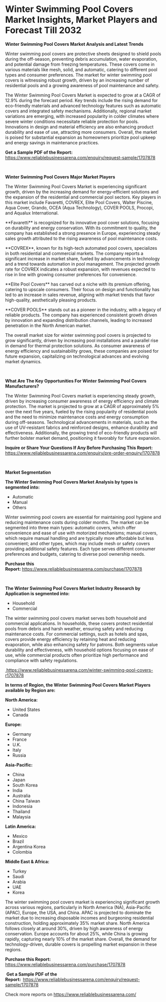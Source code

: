 <p><h1>Winter Swimming Pool Covers Market Insights, Market Players and Forecast Till 2032</h1></p><p><strong>Winter Swimming Pool Covers Market Analysis and Latest Trends</strong></p>
<p><p>Winter swimming pool covers are protective sheets designed to shield pools during the off-season, preventing debris accumulation, water evaporation, and potential damage from freezing temperatures. These covers come in various materials like mesh, solid, and automatic, catering to different pool types and consumer preferences. The market for winter swimming pool covers is witnessing robust growth, driven by an increasing number of residential pools and a growing awareness of pool maintenance and safety.</p><p>The Winter Swimming Pool Covers Market is expected to grow at a CAGR of 12.9% during the forecast period. Key trends include the rising demand for eco-friendly materials and advanced technology features such as automatic covers and integrated safety mechanisms. Additionally, regional market variations are emerging, with increased popularity in colder climates where severe winter conditions necessitate reliable protection for pools. Innovations in design and material efficiency are also enhancing product durability and ease of use, attracting more consumers. Overall, the market is poised for substantial expansion as homeowners prioritize pool upkeep and energy savings in maintenance practices.</p></p>
<p><strong>Get a Sample PDF of the Report:&nbsp;</strong> <a href="https://www.reliablebusinessarena.com/enquiry/request-sample/1707878?utm_campaign=2819&utm_medium=2&utm_source=Github&utm_content=ia&utm_term=10042025&utm_id=winter-swimming-pool-covers">https://www.reliablebusinessarena.com/enquiry/request-sample/1707878</a></p>
<p>&nbsp;</p>
<p><strong>Winter Swimming Pool Covers Major Market Players</strong></p>
<p><p>The Winter Swimming Pool Covers Market is experiencing significant growth, driven by the increasing demand for energy-efficient solutions and the expansion of the residential and commercial pool sectors. Key players in this market include Favaretti, COVREX, Elite Pool Covers, Walter Piscine, Aqua Cover, Grando, OCEA (Aqua Technology), COVER POOLS, Procopi, and Aqualux International.</p><p>**Favaretti** is recognized for its innovative pool cover solutions, focusing on durability and energy conservation. With its commitment to quality, the company has established a strong presence in Europe, experiencing steady sales growth attributed to the rising awareness of pool maintenance costs.</p><p>**COVREX**, known for its high-tech automated pool covers, specializes in both residential and commercial markets. The company reports a significant increase in market share, fueled by advancements in technology and a trend towards automation in pool management. The projected growth rate for COVREX indicates a robust expansion, with revenues expected to rise in line with growing consumer preferences for convenience.</p><p>**Elite Pool Covers** has carved out a niche with its premium offering, catering to upscale consumers. Their focus on design and functionality has led to an increase in sales revenue, aligning with market trends that favor high-quality, aesthetically pleasing products. </p><p>**COVER POOLS** stands out as a pioneer in the industry, with a legacy of reliable products. The company has experienced consistent growth driven by innovation and expanding distribution channels, leading to increased penetration in the North American market.</p><p>The overall market size for winter swimming pool covers is projected to grow significantly, driven by increasing pool installations and a parallel rise in demand for thermal protection solutions. As consumer awareness of energy efficiency and sustainability grows, these companies are poised for future expansion, capitalizing on technological advances and evolving market dynamics.</p></p>
<p>&nbsp;</p>
<p><strong>What Are The Key Opportunities For Winter Swimming Pool Covers Manufacturers?</strong></p>
<p><p>The Winter Swimming Pool Covers market is experiencing steady growth, driven by increasing consumer awareness of energy efficiency and climate protection. The market is projected to grow at a CAGR of approximately 5% over the next five years, fueled by the rising popularity of residential pools and the need to minimize maintenance costs and energy consumption during off-seasons. Technological advancements in materials, such as the use of UV-resistant fabrics and reinforced designs, enhance durability and effectiveness. Additionally, the growing trend of eco-friendly products will further bolster market demand, positioning it favorably for future expansion.</p></p>
<p><strong>Inquire or Share Your Questions If Any Before Purchasing This Report:</strong> <a href="https://www.reliablebusinessarena.com/enquiry/pre-order-enquiry/1707878?utm_campaign=2819&utm_medium=2&utm_source=Github&utm_content=ia&utm_term=10042025&utm_id=winter-swimming-pool-covers">https://www.reliablebusinessarena.com/enquiry/pre-order-enquiry/1707878</a></p>
<p>&nbsp;</p>
<p><strong>Market Segmentation</strong></p>
<p><strong>The Winter Swimming Pool Covers Market Analysis by types is segmented into:</strong></p>
<p><ul><li>Automatic</li><li>Manual</li><li>Others</li></ul></p>
<p><p>Winter swimming pool covers are essential for maintaining pool hygiene and reducing maintenance costs during colder months. The market can be segmented into three main types: automatic covers, which offer convenience and ease of use with motorized mechanisms; manual covers, which require manual handling and are typically more affordable but less convenient; and other types, which may include mesh or safety covers providing additional safety features. Each type serves different consumer preferences and budgets, catering to diverse pool ownership needs.</p></p>
<p><strong>Purchase this Report:&nbsp;</strong><a href="https://www.reliablebusinessarena.com/purchase/1707878?utm_campaign=2819&utm_medium=2&utm_source=Github&utm_content=ia&utm_term=10042025&utm_id=winter-swimming-pool-covers">https://www.reliablebusinessarena.com/purchase/1707878</a></p>
<p>&nbsp;</p>
<p><strong>The Winter Swimming Pool Covers Market Industry Research by Application is segmented into:</strong></p>
<p><ul><li>Household</li><li>Commercial</li></ul></p>
<p><p>The winter swimming pool covers market serves both household and commercial applications. In households, these covers protect residential pools from debris and harsh weather, ensuring safety and reducing maintenance costs. For commercial settings, such as hotels and spas, covers provide energy efficiency by retaining heat and reducing evaporation, while also enhancing safety for patrons. Both segments value durability and effectiveness, with household options focusing on ease of use, while commercial products often prioritize high performance and compliance with safety regulations.</p></p>
<p><a href="https://www.reliablebusinessarena.com/winter-swimming-pool-covers-r1707878?utm_campaign=2819&utm_medium=2&utm_source=Github&utm_content=ia&utm_term=10042025&utm_id=winter-swimming-pool-covers">&nbsp;https://www.reliablebusinessarena.com/winter-swimming-pool-covers-r1707878</a></p>
<p><strong>In terms of Region, the Winter Swimming Pool Covers Market Players available by Region are:</strong></p>
<p>
    <p> <strong> North America: </strong>
        <ul>
            <li>United States</li>
            <li>Canada</li>
        </ul>
        </p> 
    <p> <strong> Europe: </strong>
        <ul>
            <li>Germany</li>
            <li>France</li>
            <li>U.K.</li>
            <li>Italy</li>
            <li>Russia</li>
        </ul>
        </p> 
    <p> <strong> Asia-Pacific: </strong>
        <ul>
            <li>China</li>
            <li>Japan</li>
            <li>South Korea</li>
            <li>India</li>
            <li>Australia</li>
            <li>China Taiwan</li>
            <li>Indonesia</li>
            <li>Thailand</li>
            <li>Malaysia</li>
        </ul>
        </p> 
    <p> <strong> Latin America: </strong>
        <ul>
            <li>Mexico</li>
            <li>Brazil</li>
            <li>Argentina Korea</li>
            <li>Colombia</li>
        </ul>
        </p> 
    <p> <strong> Middle East & Africa: </strong>
        <ul>
            <li>Turkey</li>
            <li>Saudi</li>
            <li>Arabia</li>
            <li>UAE</li>
            <li>Korea</li>
        </ul>
    </p>
    </p>
<p><p>The winter swimming pool covers market is experiencing significant growth across various regions, particularly in North America (NA), Asia-Pacific (APAC), Europe, the USA, and China. APAC is projected to dominate the market due to increasing disposable incomes and burgeoning residential construction, holding approximately 35% market share. North America follows closely at around 30%, driven by high awareness of energy conservation. Europe accounts for about 25%, while China is growing rapidly, capturing nearly 10% of the market share. Overall, the demand for technology-driven, durable covers is propelling market expansion in these regions.</p></p>
<p><strong>Purchase this Report: </strong><a href="https://www.reliablebusinessarena.com/purchase/1707878?utm_campaign=2819&utm_medium=2&utm_source=Github&utm_content=ia&utm_term=10042025&utm_id=winter-swimming-pool-covers">https://www.reliablebusinessarena.com/purchase/1707878</a></p>
<p>&nbsp;<strong>Get a Sample PDF of the Report:&nbsp;&nbsp;</strong><a href="https://www.reliablebusinessarena.com/enquiry/request-sample/1707878?utm_campaign=2819&utm_medium=2&utm_source=Github&utm_content=ia&utm_term=10042025&utm_id=winter-swimming-pool-covers">https://www.reliablebusinessarena.com/enquiry/request-sample/1707878</a></p>
<p><strong></strong></p>
<p>Check more reports on <a href="https://www.reliablebusinessarena.com/?utm_campaign=2819&utm_medium=2&utm_source=Github&utm_content=ia&utm_term=10042025&utm_id=winter-swimming-pool-covers">https://www.reliablebusinessarena.com/</a></p>
